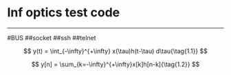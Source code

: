 # Inf optics test code
 ---


#BUS
##socket
##ssh
##telnet





$$ 
y(t) = \int_{-\infty}^{+\infty} x(\tau)h(t-\tau) d\tau{\tag{1.1}}
$$

$$
y[n] = \sum_{k=-\infty}^{+\infty}x[k]h[n-k]{\tag{1.2}}
$$